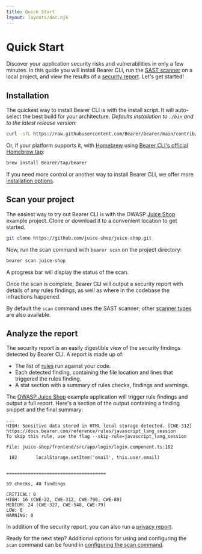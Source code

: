 ```yaml
---
title: Quick Start
layout: layouts/doc.njk
---
```


# Quick Start

Discover your application security risks and vulnerabilities in only a few minutes. In this guide you will install Bearer CLI, run the [SAST scanner](/explanations/scanners) on a local project, and view the results of a [security report](/explanations/reports/#security-report). Let's get started!

## Installation

The quickest way to install Bearer CLI is with the install script. It will auto-select the best build for your architecture. _Defaults installation to `./bin` and to the latest release version_:

```bash
curl -sfL https://raw.githubusercontent.com/Bearer/bearer/main/contrib/install.sh | sh
```

Or, if your platform supports it, with [Homebrew](https://brew.sh/) using [Bearer CLI's official Homebrew tap](https://github.com/Bearer/homebrew-tap):

```bash
brew install Bearer/tap/bearer
```

If you need more control or another way to install Bearer CLI, we offer more [installation options](/reference/installation).

## Scan your project

The easiest way to try out Bearer CLI is with the OWASP [Juice Shop](https://github.com/juice-shop/juice-shop) example project. Clone or download it to a convenient location to get started.

```bash
git clone https://github.com/juice-shop/juice-shop.git
```

Now, run the scan command with `bearer scan` on the project directory:

```bash
bearer scan juice-shop
```

A progress bar will display the status of the scan.

Once the scan is complete, Bearer CLI will output a security report with details of any rules findings, as well as where in the codebase the infractions happened.

By default the `scan` command uses the SAST scanner; other [scanner types](/explanations/scanners) are also available.

## Analyze the report

The security report is an easily digestible view of the security findings detected by Bearer CLI. A report is made up of:

- The list of [rules](/reference/rules/) run against your code.
- Each detected finding, containing the file location and lines that triggered the rules finding.
- A stat section with a summary of rules checks, findings and warnings.

The [OWASP Juice Shop](https://github.com/juice-shop/juice-shop) example application will trigger rule findings and output a full report. Here's a section of the output containing a finding snippet and the final summary:

```text
...
HIGH: Sensitive data stored in HTML local storage detected. [CWE-312]
https://docs.bearer.com/reference/rules/javascript_lang_session
To skip this rule, use the flag --skip-rule=javascript_lang_session

File: juice-shop/frontend/src/app/login/login.component.ts:102

 102       localStorage.setItem('email', this.user.email)


=====================================

59 checks, 40 findings

CRITICAL: 0
HIGH: 16 (CWE-22, CWE-312, CWE-798, CWE-89)
MEDIUM: 24 (CWE-327, CWE-548, CWE-79)
LOW: 0
WARNING: 0
```

In addition of the security report, you can also run a [privacy report](/explanations/reports/#privacy-report).


Ready for the next step? Additional options for using and configuring the `scan` command can be found in [configuring the scan command](/guides/configure-scan/).